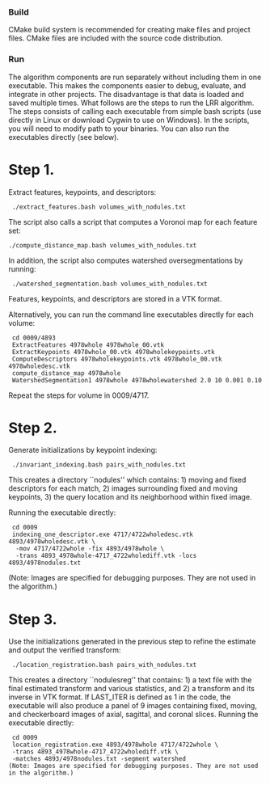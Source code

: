 ### Build

CMake build system is recommended for creating make files and project files. CMake files are included with the source code distribution.

### Run

The algorithm components are run separately without including them in one executable. This makes the components easier to debug, evaluate, and integrate in other projects. The disadvantage is that data is loaded and saved multiple times. What follows are the steps to run the LRR algorithm. The steps consists of calling each executable from simple bash scripts (use directly in Linux or download Cygwin to use on Windows). In the scripts, you will need to modify path to your binaries. You can also run the executables directly (see below). 

# Step 1.  
Extract features, keypoints, and descriptors:

```
 ./extract_features.bash volumes_with_nodules.txt
```

The script also calls a script that computes a Voronoi map for each feature set:

```
./compute_distance_map.bash volumes_with_nodules.txt
```

In addition, the script also computes watershed oversegmentations by running:

```
 ./watershed_segmentation.bash volumes_with_nodules.txt
```

Features, keypoints, and descriptors are stored in a VTK format.

Alternatively, you can run the command line executables directly for each volume:

```
 cd 0009/4893
 ExtractFeatures 4978whole 4978whole_00.vtk
 ExtractKeypoints 4978whole_00.vtk 4978wholekeypoints.vtk
 ComputeDescriptors 4978wholekeypoints.vtk 4978whole_00.vtk 4978wholedesc.vtk
 compute_distance_map 4978whole
 WatershedSegmentation1 4978whole 4978wholewatershed 2.0 10 0.001 0.10
```

Repeat the steps for volume in 0009/4717. 

# Step 2.  
Generate initializations by keypoint indexing:

```
 ./invariant_indexing.bash pairs_with_nodules.txt
```

This creates a directory ``nodules'' which contains: 1) moving and fixed descriptors for each match, 2) images surrounding fixed and moving keypoints, 3) the query location and its neighborhood within fixed image. 

Running the executable directly:

```
 cd 0009
 indexing_one_descriptor.exe 4717/4722wholedesc.vtk 4893/4978wholedesc.vtk \
  -mov 4717/4722whole -fix 4893/4978whole \
  -trans 4893_4978whole-4717_4722wholediff.vtk -locs  4893/4978nodules.txt
```

(Note: Images are specified for debugging purposes. They are not used in the algorithm.) 

# Step 3.  
Use the initializations generated in the previous step to refine the estimate and output the verified transform:

```
 ./location_registration.bash pairs_with_nodules.txt
```

This creates a directory ``nodulesreg'' that contains: 1) a text file with the final estimated transform and various statistics, and 2) a transform and its inverse in VTK format. If LAST_ITER is defined as 1 in the code, the executable will also produce a panel of 9 images containing fixed, moving, and checkerboard images of axial, sagittal, and coronal slices. 
Running the executable directly:

```
 cd 0009     
 location_registration.exe 4893/4978whole 4717/4722whole \
 -trans 4893_4978whole-4717_4722wholediff.vtk \
 -matches 4893/4978nodules.txt -segment watershed
(Note: Images are specified for debugging purposes. They are not used in the algorithm.)
```
